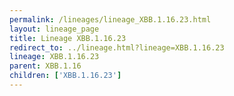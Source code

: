 ```yaml
---
permalink: /lineages/lineage_XBB.1.16.23.html
layout: lineage_page
title: Lineage XBB.1.16.23
redirect_to: ../lineage.html?lineage=XBB.1.16.23
lineage: XBB.1.16.23
parent: XBB.1.16
children: ['XBB.1.16.23']
---
```

